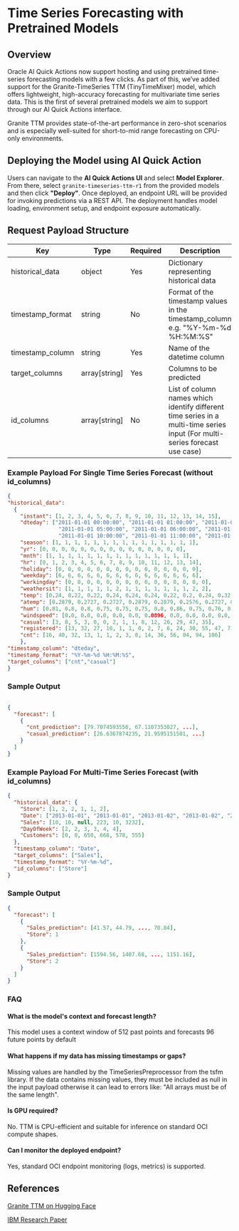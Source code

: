 # Time Series Forecasting with Pretrained Models

## Overview

Oracle AI Quick Actions now support hosting and using pretrained time-series forecasting models with a few clicks. As
part of this, we’ve added support for the Granite-TimeSeries TTM (TinyTimeMixer) model, which offers lightweight,
high-accuracy forecasting for multivariate time series data. This is the first of several pretrained models we aim to
support through our AI Quick Actions interface.

Granite TTM provides state-of-the-art performance in zero-shot scenarios and is especially well-suited for short-to-mid
range forecasting on CPU-only environments.

## Deploying the Model using AI Quick Action

Users can navigate to the **AI Quick Actions UI** and select **Model Explorer**. From there, select
`granite-timeseries-ttm-r1` from the provided models and then click **"Deploy"**. Once deployed, an endpoint URL will be
provided for invoking predictions via a REST API.
The deployment handles model loading, environment setup, and endpoint exposure automatically.

## Request Payload Structure

| Key              | Type          | Required | Description                                                                                                                 |
|------------------|---------------|----------|-----------------------------------------------------------------------------------------------------------------------------|
| historical_data  | object        | Yes      | Dictionary representing historical data                                                                                     |
| timestamp_format | string        | No       | Format of the timestamp values in the timestamp_column e.g. "%Y-%m-%d %H:%M:%S"                                             |
| timestamp_column | string        | Yes      | Name of the datetime column                                                                                                 |
| target_columns   | array[string] | Yes      | Columns to be predicted                                                                                                     |
| id_columns       | array[string] | No       | List of column names which identify different time series in a multi-time series input (For multi-series forecast use case) | 

### Example Payload For Single Time Series Forecast (without id_columns)

```json
{
"historical_data": 
  {
    "instant": [1, 2, 3, 4, 5, 6, 7, 8, 9, 10, 11, 12, 13, 14, 15],
    "dteday": ["2011-01-01 00:00:00", "2011-01-01 01:00:00", "2011-01-01 02:00:00", "2011-01-01 03:00:00", "2011-01-01 04:00:00",
                "2011-01-01 05:00:00", "2011-01-01 06:00:00", "2011-01-01 07:00:00", "2011-01-01 08:00:00", "2011-01-01 09:00:00",
                "2011-01-01 10:00:00", "2011-01-01 11:00:00", "2011-01-01 12:00:00", "2011-01-01 13:00:00", "2011-01-01 14:00:00"],
    "season": [1, 1, 1, 1, 1, 1, 1, 1, 1, 1, 1, 1, 1, 1, 1],
    "yr": [0, 0, 0, 0, 0, 0, 0, 0, 0, 0, 0, 0, 0, 0, 0],
    "mnth": [1, 1, 1, 1, 1, 1, 1, 1, 1, 1, 1, 1, 1, 1, 1],
    "hr": [0, 1, 2, 3, 4, 5, 6, 7, 8, 9, 10, 11, 12, 13, 14],
    "holiday": [0, 0, 0, 0, 0, 0, 0, 0, 0, 0, 0, 0, 0, 0, 0],
    "weekday": [6, 6, 6, 6, 6, 6, 6, 6, 6, 6, 6, 6, 6, 6, 6],
    "workingday": [0, 0, 0, 0, 0, 0, 0, 0, 0, 0, 0, 0, 0, 0, 0],
    "weathersit": [1, 1, 1, 1, 1, 2, 1, 1, 1, 1, 1, 1, 1, 2, 2],
    "temp": [0.24, 0.22, 0.22, 0.24, 0.24, 0.24, 0.22, 0.2, 0.24, 0.32, 0.38, 0.36, 0.42, 0.46, 0.46],
    "atemp": [0.2879, 0.2727, 0.2727, 0.2879, 0.2879, 0.2576, 0.2727, 0.2576, 0.2879, 0.3485, 0.3939, 0.3333, 0.4242, 0.4545, 0.4545],
    "hum": [0.81, 0.8, 0.8, 0.75, 0.75, 0.75, 0.8, 0.86, 0.75, 0.76, 0.76, 0.81, 0.77, 0.72, 0.72],
    "windspeed": [0.0, 0.0, 0.0, 0.0, 0.0, 0.0896, 0.0, 0.0, 0.0, 0.0, 0.2537, 0.2836, 0.2836, 0.2985, 0.2836],
    "casual": [3, 8, 5, 3, 0, 0, 2, 1, 1, 8, 12, 26, 29, 47, 35],
    "registered": [13, 32, 27, 10, 1, 1, 0, 2, 7, 6, 24, 30, 55, 47, 71],
    "cnt": [16, 40, 32, 13, 1, 1, 2, 3, 8, 14, 36, 56, 84, 94, 106]
	},
"timestamp_column": "dteday",
"timestamp_format": "%Y-%m-%d %H:%M:%S",
"target_columns": ["cnt","casual"]
}
```
### Sample Output 
```json

{
  "forecast": [
    {
      "cnt_prediction": [79.7074593556, 67.1107353027, ...],
      "casual_prediction": [26.6367874235, 21.9595151501, ...]
    }
  ]
}
```

### Example Payload For Multi-Time Series Forecast (with id_columns)
```json
{
  "historical_data": {
    "Store": [1, 2, 2, 1, 1, 2],
    "Date": ["2013-01-01", "2013-01-01", "2013-01-02", "2013-01-02", "2013-01-03", "2013-01-03"],
    "Sales": [10, 10, null, 223, 10, 3232],
    "DayOfWeek": [2, 2, 3, 3, 4, 4],
    "Customers": [0, 0, 650, 668, 578, 555]
  },
  "timestamp_column": "Date",
  "target_columns": ["Sales"],
  "timestamp_format": "%Y-%m-%d",
  "id_columns": ["Store"]
}
```

### Sample Output 
```json
{
  "forecast": [
    {
      "Sales_prediction": [41.57, 44.79, ..., 70.84],
      "Store": 1
    },
    {
      "Sales_prediction": [1594.56, 1407.68, ..., 1151.16],
      "Store": 2
    }
  ]
}
```

### FAQ

#### What is the model's context and forecast length?

This model uses a context window of 512 past points and forecasts 96 future points by default

#### What happens if my data has missing timestamps or gaps?

Missing values are handled by the TimeSeriesPreprocessor from the tsfm library. If the data contains missing values,
they must be included as null in the input payload otherwise it can lead to errors like: "All arrays must be of the same
length".

#### Is GPU required?

No. TTM is CPU-efficient and suitable for inference on standard OCI compute shapes.

#### Can I monitor the deployed endpoint?

Yes, standard OCI endpoint monitoring (logs, metrics) is supported.

## References

 [Granite TTM on Hugging Face](https://huggingface.co/ibm-granite/granite-timeseries-ttm-r1)

 [IBM Research Paper](https://arxiv.org/abs/2401.03955)